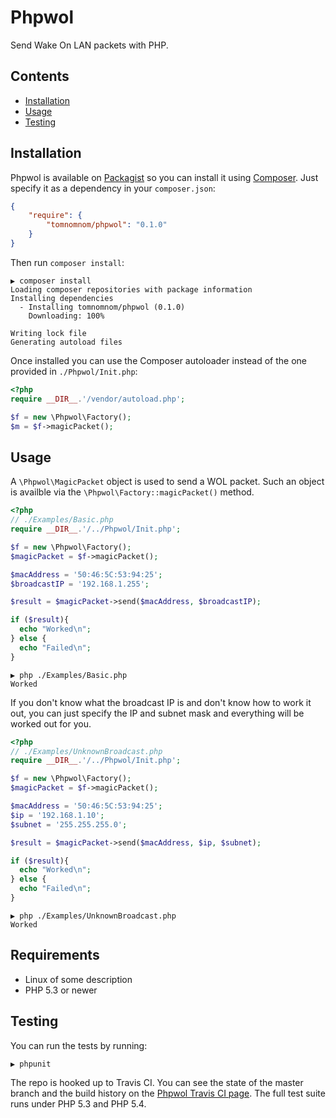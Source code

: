 # Phpwol

Send Wake On LAN packets with PHP.

## Contents

* [Installation](#installation)
* [Usage](#usage)
* [Testing](#testing)

## Installation

Phpwol is available on [Packagist](https://packagist.org/packages/tomnomnom/phpwol) so you can 
install it using [Composer](http://getcomposer.org/). Just specify it as a dependency in your 
`composer.json`:

```json
{
    "require": {
        "tomnomnom/phpwol": "0.1.0"
    }
}
```

Then run `composer install`:

```
▶ composer install
Loading composer repositories with package information
Installing dependencies
  - Installing tomnomnom/phpwol (0.1.0)
    Downloading: 100%         

Writing lock file
Generating autoload files
```

Once installed you can use the Composer autoloader instead of the one provided in `./Phpwol/Init.php`:

```php
<?php
require __DIR__.'/vendor/autoload.php';

$f = new \Phpwol\Factory();
$m = $f->magicPacket();
```

## Usage

A `\Phpwol\MagicPacket` object is used to send a WOL packet. Such an object is availble via the `\Phpwol\Factory::magicPacket()` method.


```php
<?php
// ./Examples/Basic.php
require __DIR__.'/../Phpwol/Init.php';

$f = new \Phpwol\Factory();
$magicPacket = $f->magicPacket();

$macAddress = '50:46:5C:53:94:25';
$broadcastIP = '192.168.1.255';

$result = $magicPacket->send($macAddress, $broadcastIP);

if ($result){
  echo "Worked\n";
} else {
  echo "Failed\n";
}

```

```
▶ php ./Examples/Basic.php
Worked
```

If you don't know what the broadcast IP is and don't know how to work it out, you can just specify the IP and subnet mask 
and everything will be worked out for you.

```php
<?php
// ./Examples/UnknownBroadcast.php
require __DIR__.'/../Phpwol/Init.php';

$f = new \Phpwol\Factory();
$magicPacket = $f->magicPacket();

$macAddress = '50:46:5C:53:94:25';
$ip = '192.168.1.10';
$subnet = '255.255.255.0';

$result = $magicPacket->send($macAddress, $ip, $subnet);

if ($result){
  echo "Worked\n";
} else {
  echo "Failed\n";
}

```

```
▶ php ./Examples/UnknownBroadcast.php
Worked
```

## Requirements

* Linux of some description
* PHP 5.3 or newer

## Testing

You can run the tests by running:

```
▶ phpunit
```

The repo is hooked up to Travis CI. You can see the state of the master branch and the 
build history on the [Phpwol Travis CI page](https://travis-ci.org/TomNomNom/phpwol).
The full test suite runs under PHP 5.3 and PHP 5.4.
